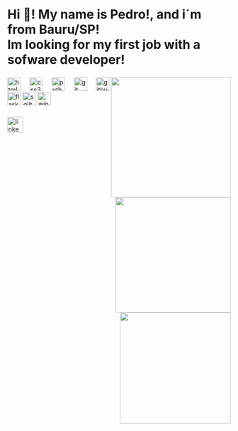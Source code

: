 <h1 align="left">Hi 👋! My name is Pedro!, and i´m from Bauru/SP!<br>Im looking for my first job with a sofware developer!</h1>

###

<img align="right" height="270" src="https://i.pinimg.com/originals/5a/34/4a/5a344a7d5b5df196eb1822d8dbb60d4c.gif"  />

###

<img align="right" height="260" src="https://i.gifer.com/XSNu.gif"  />

###

<img align="right" height="250" src="https://i.gifer.com/ZU4S.gif"  />

###

<div align="left">
  <img src="https://cdn.jsdelivr.net/gh/devicons/devicon/icons/html5/html5-original.svg" height="30" alt="html5 logo"  />
  <img width="12" />
  <img src="https://cdn.jsdelivr.net/gh/devicons/devicon/icons/css3/css3-original.svg" height="30" alt="css3 logo"  />
  <img width="12" />
  <img src="https://cdn.jsdelivr.net/gh/devicons/devicon/icons/python/python-original.svg" height="30" alt="python logo"  />
  <img width="12" />
  <img src="https://cdn.jsdelivr.net/gh/devicons/devicon/icons/git/git-original.svg" height="30" alt="git logo"  />
  <img width="12" />
  <img src="https://cdn.jsdelivr.net/gh/devicons/devicon/icons/github/github-original.svg" height="30" alt="github logo"  />
  <img src="https://cdn.jsdelivr.net/gh/devicons/devicon/icons/flask/flask-original.svg" height="30" alt="flask logo" />
  <img src="https://cdn.jsdelivr.net/gh/devicons/devicon/icons/sqlite/sqlite-original.svg" height="30" alt="sqlite logo" />
  <img src="https://cdn.jsdelivr.net/gh/devicons/devicon/icons/windows8/windows8-original.svg" height="30" alt="windows logo" />



</div>

###

<div align="left">
  
  <a href="https://www.linkedin.com/in/pedro-rizzato" target="_blank" rel="noopener noreferrer">
    <img src="https://img.shields.io/static/v1?message=LinkedIn&logo=linkedin&label=&color=0077B5&logoColor=white&labelColor=&style=for-the-badge" height="35" alt="linkedin logo" />
  </a>
</div>

###
